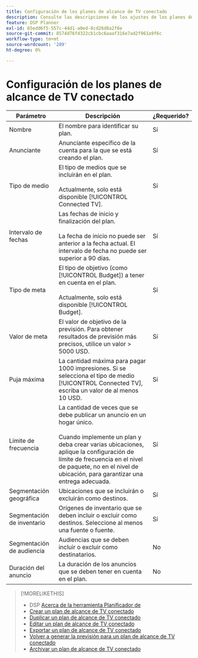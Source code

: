 ```yaml
---
title: Configuración de los planes de alcance de TV conectado
description: Consulte las descripciones de los ajustes de los planes de alcance de TV conectados.
feature: DSP Planner
exl-id: 65edd6f5-557c-44d1-a0ed-8cd26d8a2f6e
source-git-commit: 8574d76fd322cb1cbc6aaaf316e7ad2f961a9f6c
workflow-type: tm+mt
source-wordcount: '289'
ht-degree: 0%

---
```


# Configuración de los planes de alcance de TV conectado

| Parámetro | Descripción | ¿Requerido? |
| --- | --- | --- |
| Nombre | El nombre para identificar su plan. | Sí |
| Anunciante | Anunciante específico de la cuenta para la que se está creando el plan. | Sí |
| Tipo de medio | El tipo de medios que se incluirán en el plan.<br><br>Actualmente, solo está disponible [!UICONTROL Connected TV]. | Sí |
| Intervalo de fechas | Las fechas de inicio y finalización del plan.<br><br>La fecha de inicio no puede ser anterior a la fecha actual. El intervalo de fecha no puede ser superior a 90 días. | Sí |
| Tipo de meta | El tipo de objetivo (como [!UICONTROL Budget]) a tener en cuenta en el plan.<br><br>Actualmente, solo está disponible [!UICONTROL Budget]. | Sí |
| Valor de meta | El valor de objetivo de la previsión. Para obtener resultados de previsión más precisos, utilice un valor > 5000 USD. | Sí |
| Puja máxima | La cantidad máxima para pagar 1000 impresiones. Si se selecciona el tipo de medio [!UICONTROL Connected TV], escriba un valor de al menos 10 USD. | Sí |
| Límite de frecuencia | La cantidad de veces que se debe publicar un anuncio en un hogar único.<br><br>Cuando implemente un plan y deba crear varias ubicaciones, aplique la configuración de límite de frecuencia en el nivel de paquete, no en el nivel de ubicación, para garantizar una entrega adecuada. | Sí |
| Segmentación geográfica | Ubicaciones que se incluirán o excluirán como destinos. | Sí |
| Segmentación de inventario | Orígenes de inventario que se deben incluir o excluir como destinos. Seleccione al menos una fuente o fuente. | Sí |
| Segmentación de audiencia | Audiencias que se deben incluir o excluir como destinatarios. | No |
| Duración del anuncio | La duración de los anuncios que se deben tener en cuenta en el plan. | No |

>[!MORELIKETHIS]
>
>* DSP [Acerca de la herramienta Planificador de](planner-about.md)
>* [Crear un plan de alcance de TV conectado](planner-create.md)
>* [Duplicar un plan de alcance de TV conectado](planner-duplicate.md)
>* [Editar un plan de alcance de TV conectado](planner-edit.md)
>* [Exportar un plan de alcance de TV conectado](planner-export.md)
>* [Volver a generar la previsión para un plan de alcance de TV conectado](planner-forecast.md)
>* [Archivar un plan de alcance de TV conectado](planner-archive.md)
